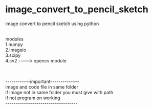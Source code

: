 # image_convert_to_pencil_sketch
image convert to pencil sketch using python

<br> modules<br>
1.numpy<br>
2.imageio<br>
3.scipy<br>
4.cv2 ----> opencv module<br>

<br><Br>
------------important--------------<br>
  image and code file in same folder<br>
  if image not in same folder you must give with path<br>
  if not program on working<br>
-----------------------------------<br>
